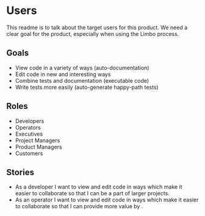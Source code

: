 # Users
This readme is to talk about the target users for this product.
We need a clear goal for the product, especially when using the Limbo process.

## Goals
- View code in a variety of ways (auto-documentation)
- Edit code in new and interesting ways
- Combine tests and documentation (executable code)
- Write tests more easily (auto-generate happy-path tests)

## Roles
- Developers
- Operators
- Executives
- Project Managers
- Product Managers
- Customers

## Stories
- As a developer I want to view and edit code in ways which make it easier to
collaborate so that I can be a part of larger projects.
- As an operator I want to view and edit code in ways which make it easier to
collaborate so that I can provide more value by .
